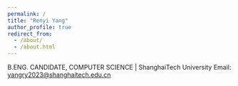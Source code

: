 ```yaml
---
permalink: /
title: "Renyi Yang"
author_profile: true
redirect_from: 
  - /about/
  - /about.html
---
```


B.ENG. CANDIDATE, COMPUTER SCIENCE | ShanghaiTech University
Email: yangry2023@shanghaitech.edu.cn

